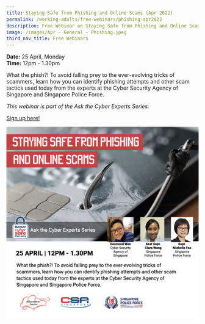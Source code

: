 ```yaml
---
title: Staying Safe from Phishing and Online Scams (Apr 2022)
permalink: /working-adults/free-webinars/phishing-apr2022
description: Free Webinar on Staying Safe from Phishing and Online Scams
image: /images/Apr - General - Phishing.jpeg
third_nav_title: Free Webinars
---
```

**Date:** 25 April, Monday
<br> **Time:** 12pm - 1.30pm

What the phish?! To avoid falling prey to the ever-evolving tricks of scammers, learn how you can identify phishing attempts and other scam tactics used today from the experts at the Cyber Security Agency of Singapore and Singapore Police Force. 

*This webinar is part of the Ask the Cyber Experts Series.*

[Sign up here!](https://go.gov.sg/staysafeonline101-ss-apr20)

![Free Webinar on Staying Safe from Phishing and Online Scams](/images/Apr%20-%20General%20-%20Phishing.jpeg)